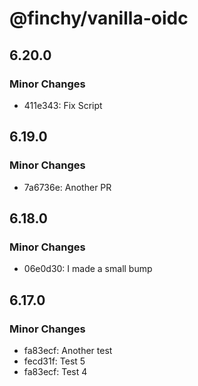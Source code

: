 # @finchy/vanilla-oidc

## 6.20.0

### Minor Changes

- 411e343: Fix Script

## 6.19.0

### Minor Changes

- 7a6736e: Another PR

## 6.18.0

### Minor Changes

- 06e0d30: I made a small bump

## 6.17.0

### Minor Changes

- fa83ecf: Another test
- fecd31f: Test 5
- fa83ecf: Test 4
